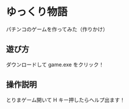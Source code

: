 # ゆっくり物語

パチンコのゲームを作ってみた（作りかけ）

## 遊び方

ダウンロードして game.exe をクリック！

## 操作説明

とりまゲーム開いて H キー押したらヘルプ出ます！
